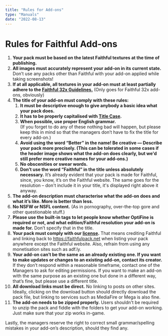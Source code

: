```yaml
---
title: "Rules for Add-ons"
type: "Manuals"
date: "2022-08-13"
---
```


# Rules for Faithful Add-ons

1. **Your pack must be based on the latest Faithful textures at the time of publishing.**
2. **All images must accurately represent your add-on in its current state.** Don’t use any packs other than Faithful with your add-on applied while taking screenshots!
3. **If at all applicable, all textures in your add-on must at least partially adhere to the [Faithful 32x Guidelines.](/pages/textures/f32-texturing-guidelines)** (Only goes for Faithful 32x add-ons, obviously)
4. **The title of your add-on must comply with these rules:**
    <ol class="roman">
    <li><b>It must be descriptive enough to give anybody a basic idea what your pack does.</b></li>
    <li><b>It has to be properly capitalised with <a href="https://en.wikipedia.org/wiki/Title_case">Title Case</a>.</b></li>
    <li><b>When possible, use proper English grammar.</b>
    <br>(If you forget to do any of these nothing bad will happen, but please keep this in mind so that the managers don’t have to fix the title for every add-on.)</li>
    <li><b>Avoid using the word “Better” in the name! Be creative — Describe your pack more precisely. (This can be tolerated in some cases if the header image shows what the add-on does clearly, but we'd still prefer more creative names for your add-ons.)</b></li>
    <li><b>No obscenities or swear words.</b></li>
    <li><b>Don’t use the word “Faithful” in the title unless absolutely necessary.</b> It’s already evident that your pack is made for Faithful, since, you know, it’s on the Faithful website. The same goes for the resolution – don't include it in your title, it's displayed right above it anyway.</li>
    </ol>
5. **The add-on description must characterise what the add-on does and what it’s like. More is better than less.**
6. **No NSFW or NSFL content.** (As in pornography, over-the-top gore and other questionable stuff.)
7. **Please use the built-in tags to let people know whether OptiFine is required or not, and what edition/Faithful resolution your add-on is made for.** Don’t specify that in the title.
8. **Your pack must comply with our [license](https://faithfulpack.net/license).** That means crediting Faithful and linking back to https://faithfulpack.net when listing your pack anywhere except the Faithful website. Also, refrain from using any monetisation sites such as adf.ly.
9. **Your add-on can’t be the same as an already existing one. If you want to make updates or changes to an existing add-on, contact its creator.** If they don’t respond within a reasonable timeframe, contact one of the Managers to ask for editing permissions. If you want to make an add-on with the same purpose as an existing one but done in a different way, that’s fine, but please use a different title.
10. **All download links must be direct.** No linking to posts on other sites. Ideally, clicking on the download button should directly download the pack file, but linking to services such as MediaFire or Mega is also fine.
11. **The add-on needs to be zipped properly.** Users shouldn't be required to unzip the pack and fiddle with the folders to get your add-on working. Just make sure that your zip works in-game.

Lastly, the managers reserve the right to correct small grammar/spelling mistakes in your add-on’s description, should they find any.